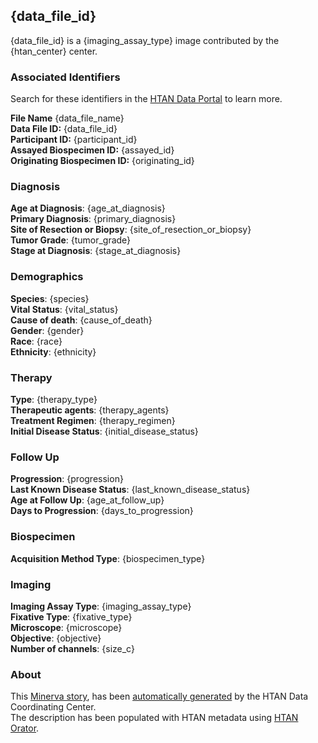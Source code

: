 ## **{data_file_id}**

{data_file_id} is a {imaging_assay_type} image contributed by the {htan_center} center.

### Associated Identifiers

Search for these identifiers in the [HTAN Data Portal](https://data.humantumoratlas.org) to learn more.

**File Name** {data_file_name}  
**Data File ID:** {data_file_id}  
**Participant ID:** {participant_id}  
**Assayed Biospecimen ID:** {assayed_id}  
**Originating Biospecimen ID:** {originating_id}

### Diagnosis

**Age at Diagnosis**: {age_at_diagnosis}  
**Primary Diagnosis**: {primary_diagnosis}  
**Site of Resection or Biopsy**: {site_of_resection_or_biopsy}  
**Tumor Grade**: {tumor_grade}  
**Stage at Diagnosis**: {stage_at_diagnosis}

### Demographics

**Species**: {species}  
**Vital Status**: {vital_status}  
**Cause of death**: {cause_of_death}  
**Gender**: {gender}  
**Race**: {race}  
**Ethnicity**: {ethnicity}

### Therapy

**Type**: {therapy_type}  
**Therapeutic agents**: {therapy_agents}  
**Treatment Regimen**: {therapy_regimen}  
**Initial Disease Status**: {initial_disease_status}

### Follow Up

**Progression**: {progression}  
**Last Known Disease Status**: {last_known_disease_status}  
**Age at Follow Up**: {age_at_follow_up}  
**Days to Progression**: {days_to_progression}

### Biospecimen

**Acquisition Method Type**: {biospecimen_type}

### Imaging

**Imaging Assay Type**: {imaging_assay_type}  
**Fixative Type**: {fixative_type}  
**Microscope**: {microscope}  
**Objective**: {objective}  
**Number of channels**: {size_c}

### About

This [Minerva story](https://www.minerva.im/), has been [automatically generated](https://github.com/Sage-Bionetworks-Workflows/nf-artist/) by the HTAN Data Coordinating Center.  
The description has been populated with HTAN metadata using [HTAN Orator](https://github.com/ncihtan/htan-orator).

